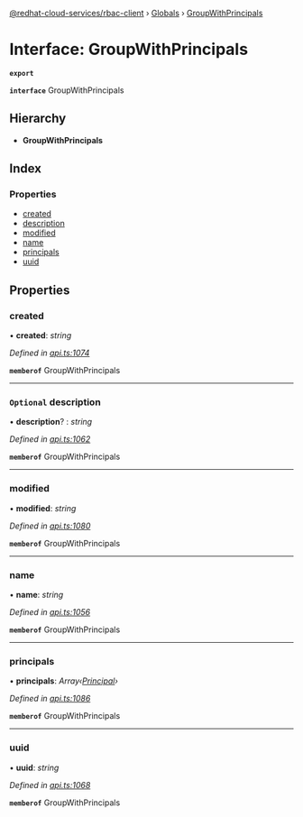 [@redhat-cloud-services/rbac-client](../README.md) › [Globals](../globals.md) › [GroupWithPrincipals](groupwithprincipals.md)

# Interface: GroupWithPrincipals

**`export`** 

**`interface`** GroupWithPrincipals

## Hierarchy

* **GroupWithPrincipals**

## Index

### Properties

* [created](groupwithprincipals.md#created)
* [description](groupwithprincipals.md#optional-description)
* [modified](groupwithprincipals.md#modified)
* [name](groupwithprincipals.md#name)
* [principals](groupwithprincipals.md#principals)
* [uuid](groupwithprincipals.md#uuid)

## Properties

###  created

• **created**: *string*

*Defined in [api.ts:1074](https://github.com/RedHatInsights/javascript-clients/blob/master/packages/rbac/api.ts#L1074)*

**`memberof`** GroupWithPrincipals

___

### `Optional` description

• **description**? : *string*

*Defined in [api.ts:1062](https://github.com/RedHatInsights/javascript-clients/blob/master/packages/rbac/api.ts#L1062)*

**`memberof`** GroupWithPrincipals

___

###  modified

• **modified**: *string*

*Defined in [api.ts:1080](https://github.com/RedHatInsights/javascript-clients/blob/master/packages/rbac/api.ts#L1080)*

**`memberof`** GroupWithPrincipals

___

###  name

• **name**: *string*

*Defined in [api.ts:1056](https://github.com/RedHatInsights/javascript-clients/blob/master/packages/rbac/api.ts#L1056)*

**`memberof`** GroupWithPrincipals

___

###  principals

• **principals**: *Array‹[Principal](principal.md)›*

*Defined in [api.ts:1086](https://github.com/RedHatInsights/javascript-clients/blob/master/packages/rbac/api.ts#L1086)*

**`memberof`** GroupWithPrincipals

___

###  uuid

• **uuid**: *string*

*Defined in [api.ts:1068](https://github.com/RedHatInsights/javascript-clients/blob/master/packages/rbac/api.ts#L1068)*

**`memberof`** GroupWithPrincipals
